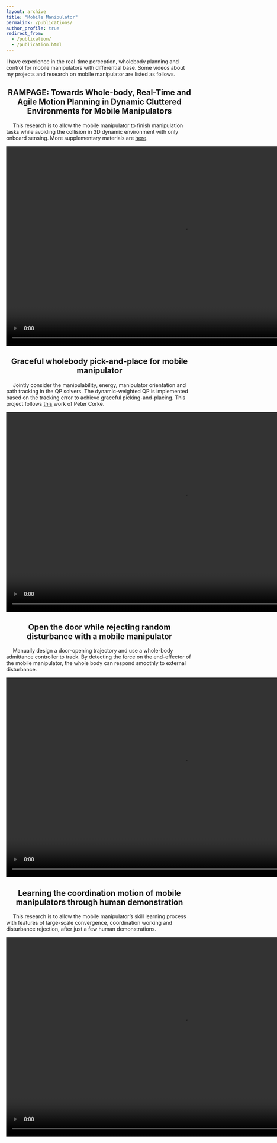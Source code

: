 ```yaml
---
layout: archive
title: "Mobile Manipulator"
permalink: /publications/
author_profile: true
redirect_from: 
  - /publication/
  - /publication.html
---
```

<link rel="stylesheet" href="https://cdn.staticfile.org/font-awesome/4.7.0/css/font-awesome.css">


I have experience in the real-time perception, wholebody planning and control for mobile manipulators with differential base. Some videos about my projects and research on mobile manipulator are listed as follows. 
<center><h2>RAMPAGE: Towards Whole-body, Real-Time and Agile Motion Planning in Dynamic Cluttered Environments for Mobile Manipulators</h2></center>
<p> &emsp;  This research is to allow the mobile manipulator to finish manipulation tasks while avoiding the collision in 3D dynamic environment with only onboard sensing. More supplementary materials are <a href="https://github.com/yuqiang-yang/TIE-Supplementary-video">here</a>.</p>
<!-- <video id="video" controls="" preload="none">
      <source id="mp4" src="../files/coordination.mp4" type="video/mp4">
</videos> -->
<video width="960" height="540" controls style="width= 100%; height=100%; object-fit: fill">
  <source src="../files/tie.mp4" type="video/mp4">
</video>
<br>


<center><h2>Graceful wholebody pick-and-place for mobile manipulator</h2></center>
<p>&emsp; Jointly consider the manipulability, energy, manipulator orientation and path tracking in the QP solvers. The dynamic-weighted QP is implemented based on the tracking error to achieve graceful picking-and-placing. This project follows <a href="https://arxiv.org/abs/2109.04749">this</a> work of Peter Corke.</p>
<video width="960" height="540" controls style="width= 100%; height=100%; object-fit: fill">
  <source src="../files/graceful_pick.mp4" type="video/mp4">
</video> 
<br>

<center><h2>Open the door while rejecting random disturbance with a mobile manipulator</h2></center>
<p>&emsp; Manually design a door-opening trajectory and use a whole-body admittance controller to track. By detecting the force on the end-effector of the mobile manipulator, the whole body can respond smoothly to external disturbance.</p>
<video width="960" height="540" controls style="width= 100%; height=100%; object-fit: fill">
  <source src="../files/door_open.mp4" type="video/mp4">
</video> 
<br>

<center><h2>Learning the coordination motion of mobile manipulators through human demonstration</h2></center>
<p> &emsp;  This research is to allow the mobile manipulator’s skill learning process with features of large-scale convergence, coordination working and disturbance rejection, after just a few human demonstrations.</p>
<!-- <video id="video" controls="" preload="none">
      <source id="mp4" src="../files/coordination.mp4" type="video/mp4">
</videos> -->
<video width="960" height="540" controls style="width= 100%; height=100%; object-fit: fill">
  <source src="../files/coordination.mp4" type="video/mp4">
</video>
<br>


